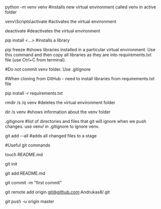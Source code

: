 python -m venv venv #installs new virtual environment called venv in active folder

venv\Scripts\activate #activates the virtual environment

deactivate #deactivates the virtual environment

pip install <...> #installs a library

pip freeze #shows libraries installed in a particular virtual environment. Use this command and then copy all libraries as they are into requirements.txt file (use Ctrl+C from terminal).

#Do not commit venv folder. Use .gitignore

#When cloning from GitHub - need to install libraries from requirements.txt file

pip install -r requirements.txt

rmdir /s /q venv #deletes the virtual environment folder

dir /s venv #shows information about the venv folder

.gitignore #list of directories and files that git will ignore when we push changes. use venv/ in .gitignore to ignore venv.

git add --all #adds all changed files to a stage

#Useful git commands

touch README.md

git init

git add README.md

git commit -m "first commit"

git remote add origin git@github.com:Andrukas8/<reponame>.git

git push -u origin master